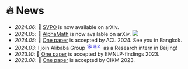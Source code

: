 # 🔥 News
- *2024.06*: 📝 [SVPO](https://arxiv.org/abs/2406.10858) is now available on arXiv.
- *2024.05*: 📝 [AlphaMath](https://arxiv.org/abs/2405.03553) is now available on arXiv. [![](https://img.shields.io/github/stars/MARIO-Math-Reasoning/Super_MARIO?style=social&label=Code+Stars)](https://github.com/MARIO-Math-Reasoning/Super_MARIO)
- *2024.05*: 🎉 [One paper](https://arxiv.org/pdf/2401.13246) is accepted by ACL 2024. See you in Bangkok.
- *2024.03*: I join Alibaba Group <img src='../../images/tongyi.png' style='width: 3em;'> as a Research intern in Beijing!
- *2023.10*: 🎉 [One paper](https://aclanthology.org/2023.findings-emnlp.343/) is accepted by EMNLP-findings 2023.
- *2023.08*: 🎉 [One paper](https://dl.acm.org/doi/10.1145/3583780.3614804) is accepted by CIKM 2023.

